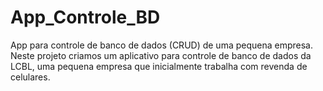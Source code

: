 # App_Controle_BD
App para controle de banco de dados (CRUD) de uma pequena empresa. 
Neste projeto criamos um aplicativo para controle de banco de dados da LCBL, uma pequena empresa que inicialmente trabalha com revenda de celulares.

